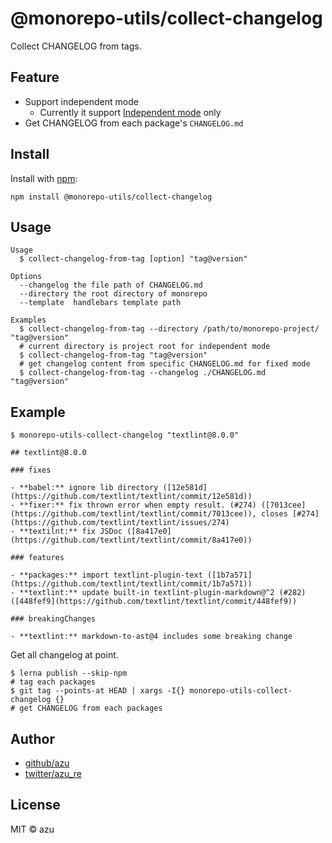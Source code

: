 # @monorepo-utils/collect-changelog

Collect CHANGELOG from tags.

## Feature

- Support independent mode
    - Currently it support [Independent mode](https://github.com/lerna/lerna#independent-mode---independent) only
- Get CHANGELOG from each package's `CHANGELOG.md`

## Install

Install with [npm](https://www.npmjs.com/):

    npm install @monorepo-utils/collect-changelog

## Usage

    Usage
      $ collect-changelog-from-tag [option] "tag@version"

    Options
      --changelog the file path of CHANGELOG.md
      --directory the root directory of monorepo
      --template  handlebars template path

    Examples
      $ collect-changelog-from-tag --directory /path/to/monorepo-project/ "tag@version"
      # current directory is project root for independent mode
      $ collect-changelog-from-tag "tag@version"
      # get changelog content from specific CHANGELOG.md for fixed mode
      $ collect-changelog-from-tag --changelog ./CHANGELOG.md "tag@version"

## Example

    $ monorepo-utils-collect-changelog "textlint@8.0.0"
    
    ## textlint@8.0.0
    
    ### fixes
    
    - **babel:** ignore lib directory ([12e581d](https://github.com/textlint/textlint/commit/12e581d))
    - **fixer:** fix thrown error when empty result. (#274) ([7013cee](https://github.com/textlint/textlint/commit/7013cee)), closes [#274](https://github.com/textlint/textlint/issues/274)
    - **textilnt:** fix JSDoc ([8a417e0](https://github.com/textlint/textlint/commit/8a417e0))
    
    ### features
    
    - **packages:** import textlint-plugin-text ([1b7a571](https://github.com/textlint/textlint/commit/1b7a571))
    - **textlint:** update built-in textlint-plugin-markdown@^2 (#282) ([448fef9](https://github.com/textlint/textlint/commit/448fef9))
    
    ### breakingChanges
    
    - **textlint:** markdown-to-ast@4 includes some breaking change

Get all changelog at point.

    $ lerna publish --skip-npm
    # tag each packages
    $ git tag --points-at HEAD | xargs -I{} monorepo-utils-collect-changelog {}
    # get CHANGELOG from each packages

## Author

- [github/azu](https://github.com/azu)
- [twitter/azu_re](https://twitter.com/azu_re)

## License

MIT © azu
